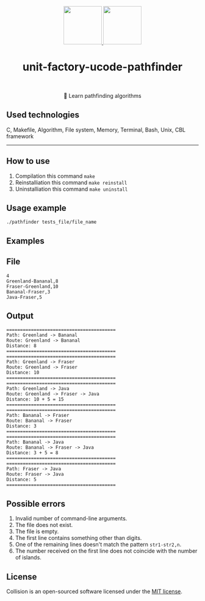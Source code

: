 <p align="center">
    <a href="https://unit.ua/en/" target="_blank">
        <img src="https://github.com/slava-pleshkov/unit-factory-ucode/blob/master/.git_images/unit_logo.png?raw=true" height="100px">
    </a>
    <a href="https://apply.ucode.world/" target="_blank">
        <img src="https://github.com/slava-pleshkov/unit-factory-ucode/blob/master/.git_images/ucode_logo.png?raw=true" height="100px">
    </a>
    <h1 align="center">unit-factory-ucode-pathfinder</h1>
    <br>
</p>
<p align="center">🔭 Learn pathfinding algorithms</p>

## Used technologies

C, Makefile, Algorithm, File system, Memory, Terminal, Bash, Unix, CBL framework

<hr>

## How to use
1. Compilation this command `make`
1. Reinstalliation this command `make reinstall`
1. Uninstalliation this command `make uninstall`

## Usage example

```
./pathfinder tests_file/file_name
```
## Examples

## File

```
4
Greenland-Bananal,8
Fraser-Greenland,10
Bananal-Fraser,3
Java-Fraser,5
```

## Output

```
========================================
Path: Greenland -> Bananal
Route: Greenland -> Bananal
Distance: 8
========================================
========================================
Path: Greenland -> Fraser
Route: Greenland -> Fraser
Distance: 10
========================================
========================================
Path: Greenland -> Java
Route: Greenland -> Fraser -> Java
Distance: 10 + 5 = 15
========================================
========================================
Path: Bananal -> Fraser
Route: Bananal -> Fraser
Distance: 3
========================================
========================================
Path: Bananal -> Java
Route: Bananal -> Fraser -> Java
Distance: 3 + 5 = 8
========================================
========================================
Path: Fraser -> Java
Route: Fraser -> Java
Distance: 5
========================================
```

## Possible errors

1. Invalid number of command-line arguments.
2. The file does not exist.
3. The file is empty.
4. The first line contains something other than digits.
5. One of the remaining lines doesn't match the pattern ```str1-str2,n```.
6. The number received on the first line does not coincide with the number of islands.

## License

Collision is an open-sourced software licensed under the [MIT license](LICENSE.md).
